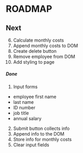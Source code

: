 
# ROADMAP

## Next
 6. Calculate monthly costs
 7. Append monthly costs to DOM
 8. Create delete button
 9. Remove employee from DOM
 10. Add styling to page

##### Done
 1. Input forms
  - employee first name
  - last name
  - ID number
  - job title
  - annual salary
 2. Submit button collects info
 4. Append info to the DOM
 3. Store info for monthly costs
 5. Clear input fields
